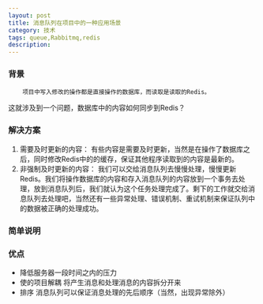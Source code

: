 ```yaml
---
layout: post
title: 消息队列在项目中的一种应用场景
category: 技术
tags: queue,Rabbitmq,redis
description: 
---
```


### 背景
        项目中写入修改的操作都是直接操作的数据库，而读取是读取的Redis。
这就涉及到一个问题，数据库中的内容如何同步到Redis？

### 解决方案
1. 需要及时更新的内容：
        有些内容是需要及时更新，当然是在操作了数据库之后，同时修改Redis中的的缓存，保证其他程序读取到的内容是最新的。
2. 非强制及时更新的内容：
        我们可以交给消息队列去慢慢处理，慢慢更新Redis。我们将操作数据库的内容和存入消息队列的内容放到一个事务去处理，放到消息队列后，我们就认为这个任务处理完成了。剩下的工作就交给消息队列去处理吧，当然还有一些异常处理、错误机制、重试机制来保证队列中的数据被正确的处理成功。

### 简单说明
 


### 优点
*  降低服务器一段时间之内的压力
*  使的项目解耦 将产生消息和处理消息的内容拆分开来
*  排序 消息队列可以保证消息处理的先后顺序（当然，出现异常除外）